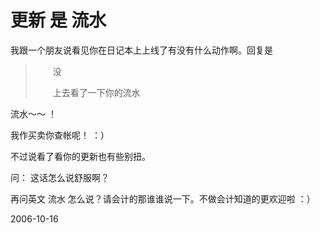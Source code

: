 # 更新 是 流水

我跟一个朋友说看见你在日记本上上线了有没有什么动作啊。回复是

> 　　没
>  
> 　　上去看了一下你的流水

流水～～ ！

我作买卖你查帐呢！ ：）

不过说看了看你的更新也有些别扭。

问： 这话怎么说舒服啊？

再问英文 流水 怎么说？请会计的那谁谁说一下。不做会计知道的更欢迎啦 ：） 



2006-10-16